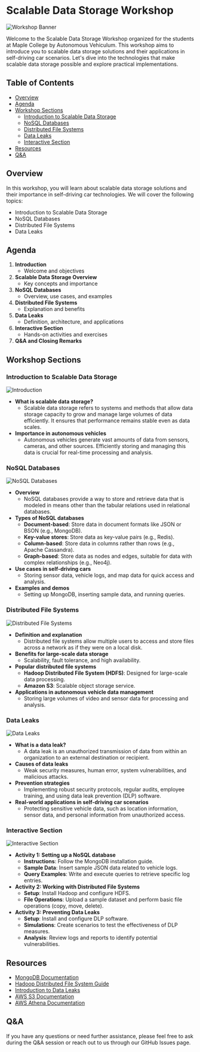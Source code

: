 # Scalable Data Storage Workshop

![Workshop Banner](/images/backup_and_data.png)

Welcome to the Scalable Data Storage Workshop organized for the students at Maple College by Autonomous Vehiculum. This workshop aims to introduce you to scalable data storage solutions and their applications in self-driving car scenarios. Let's dive into the technologies that make scalable data storage possible and explore practical implementations.

## Table of Contents
- [Overview](#overview)
- [Agenda](#agenda)
- [Workshop Sections](#workshop-sections)
  - [Introduction to Scalable Data Storage](#introduction-to-scalable-data-storage)
  - [NoSQL Databases](#nosql-databases)
  - [Distributed File Systems](#distributed-file-systems)
  - [Data Leaks](#data-leaks)
  - [Interactive Section](#interactive-section)
- [Resources](#resources)
- [Q&A](#qa)

## Overview
In this workshop, you will learn about scalable data storage solutions and their importance in self-driving car technologies. We will cover the following topics:
- Introduction to Scalable Data Storage
- NoSQL Databases
- Distributed File Systems
- Data Leaks

## Agenda
1. **Introduction**
   - Welcome and objectives
2. **Scalable Data Storage Overview**
   - Key concepts and importance
3. **NoSQL Databases**
   - Overview, use cases, and examples
4. **Distributed File Systems**
   - Explanation and benefits
5. **Data Leaks**
   - Definition, architecture, and applications
6. **Interactive Section**
   - Hands-on activities and exercises
7. **Q&A and Closing Remarks**

## Workshop Sections

### Introduction to Scalable Data Storage
![Introduction](/images/intro-scalable-storage.webp)
- **What is scalable data storage?**
  - Scalable data storage refers to systems and methods that allow data storage capacity to grow and manage large volumes of data efficiently. It ensures that performance remains stable even as data scales.
- **Importance in autonomous vehicles**
  - Autonomous vehicles generate vast amounts of data from sensors, cameras, and other sources. Efficiently storing and managing this data is crucial for real-time processing and analysis.

### NoSQL Databases
![NoSQL Databases](/images/Types-of-NoSQL-Databases.webp)
- **Overview**
  - NoSQL databases provide a way to store and retrieve data that is modeled in means other than the tabular relations used in relational databases.
- **Types of NoSQL databases**
  - **Document-based**: Store data in document formats like JSON or BSON (e.g., MongoDB).
  - **Key-value stores**: Store data as key-value pairs (e.g., Redis).
  - **Column-based**: Store data in columns rather than rows (e.g., Apache Cassandra).
  - **Graph-based**: Store data as nodes and edges, suitable for data with complex relationships (e.g., Neo4j).
- **Use cases in self-driving cars**
  - Storing sensor data, vehicle logs, and map data for quick access and analysis.
- **Examples and demos**
  - Setting up MongoDB, inserting sample data, and running queries.

### Distributed File Systems
![Distributed File Systems](/images/distributed-file-system-diagram.png)
- **Definition and explanation**
  - Distributed file systems allow multiple users to access and store files across a network as if they were on a local disk.
- **Benefits for large-scale data storage**
  - Scalability, fault tolerance, and high availability.
- **Popular distributed file systems**
  - **Hadoop Distributed File System (HDFS)**: Designed for large-scale data processing.
  - **Amazon S3**: Scalable object storage service.
- **Applications in autonomous vehicle data management**
  - Storing large volumes of video and sensor data for processing and analysis.

### Data Leaks
![Data Leaks](https://images.unsplash.com/photo-1549923746-c502d488b3ea?fit=crop&w=800&h=400)
- **What is a data leak?**
  - A data leak is an unauthorized transmission of data from within an organization to an external destination or recipient.
- **Causes of data leaks**
  - Weak security measures, human error, system vulnerabilities, and malicious attacks.
- **Prevention strategies**
  - Implementing robust security protocols, regular audits, employee training, and using data leak prevention (DLP) software.
- **Real-world applications in self-driving car scenarios**
  - Protecting sensitive vehicle data, such as location information, sensor data, and personal information from unauthorized access.

### Interactive Section
![Interactive Section](https://via.placeholder.com/800x400?text=Interactive+Section)
- **Activity 1: Setting up a NoSQL database**
  - **Instructions**: Follow the MongoDB installation guide.
  - **Sample Data**: Insert sample JSON data related to vehicle logs.
  - **Query Examples**: Write and execute queries to retrieve specific log entries.
- **Activity 2: Working with Distributed File Systems**
  - **Setup**: Install Hadoop and configure HDFS.
  - **File Operations**: Upload a sample dataset and perform basic file operations (copy, move, delete).
- **Activity 3: Preventing Data Leaks**
  - **Setup**: Install and configure DLP software.
  - **Simulations**: Create scenarios to test the effectiveness of DLP measures.
  - **Analysis**: Review logs and reports to identify potential vulnerabilities.

## Resources
- [MongoDB Documentation](https://docs.mongodb.com/)
- [Hadoop Distributed File System Guide](https://hadoop.apache.org/docs/r1.2.1/hdfs_design.html)
- [Introduction to Data Leaks](https://www.imperva.com/learn/data-security/data-leak/)
- [AWS S3 Documentation](https://docs.aws.amazon.com/s3/index.html)
- [AWS Athena Documentation](https://docs.aws.amazon.com/athena/index.html)

## Q&A
If you have any questions or need further assistance, please feel free to ask during the Q&A session or reach out to us through our GitHub Issues page.

